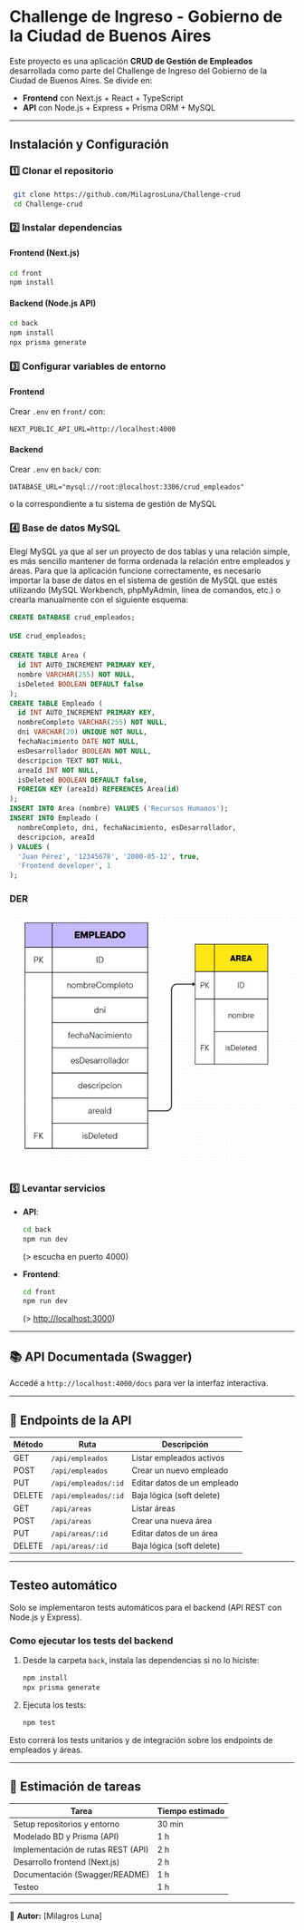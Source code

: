 # Challenge de Ingreso - Gobierno de la Ciudad de Buenos Aires

Este proyecto es una aplicación **CRUD de Gestión de Empleados** desarrollada como parte del Challenge de Ingreso del Gobierno de la Ciudad de Buenos Aires. Se divide en:

- **Frontend** con Next.js + React + TypeScript
- **API** con Node.js + Express + Prisma ORM + MySQL

---

## Instalación y Configuración

### **1️⃣ Clonar el repositorio**

```sh
 git clone https://github.com/MilagrosLuna/Challenge-crud
 cd Challenge-crud
```

### **2️⃣ Instalar dependencias**


#### Frontend (Next.js)

```bash
cd front
npm install
```

#### Backend (Node.js API)

```bash
cd back
npm install
npx prisma generate
```


### **3️⃣ Configurar variables de entorno**
#### Frontend

Crear `.env` en `front/` con:

```env
NEXT_PUBLIC_API_URL=http://localhost:4000
```

#### Backend

Crear `.env` en `back/` con:

```env
DATABASE_URL="mysql://root:@localhost:3306/crud_empleados"
```
o la correspondiente a tu sistema de gestión de MySQL

### **4️⃣ Base de datos MySQL**
Elegí MySQL ya que al ser un proyecto de dos tablas y una relación simple, es más sencillo mantener de forma ordenada la relación entre empleados y áreas. Para que la aplicación funcione correctamente, es necesario importar la base de datos en el sistema de gestión de MySQL que estés utilizando (MySQL Workbench, phpMyAdmin, línea de comandos, etc.) o crearla manualmente con el siguiente esquema:

```sql
CREATE DATABASE crud_empleados;

USE crud_empleados;

CREATE TABLE Area (
  id INT AUTO_INCREMENT PRIMARY KEY,
  nombre VARCHAR(255) NOT NULL,
  isDeleted BOOLEAN DEFAULT false
);
CREATE TABLE Empleado (
  id INT AUTO_INCREMENT PRIMARY KEY,
  nombreCompleto VARCHAR(255) NOT NULL,
  dni VARCHAR(20) UNIQUE NOT NULL,
  fechaNacimiento DATE NOT NULL,
  esDesarrollador BOOLEAN NOT NULL,
  descripcion TEXT NOT NULL,
  areaId INT NOT NULL,
  isDeleted BOOLEAN DEFAULT false,
  FOREIGN KEY (areaId) REFERENCES Area(id)
);
INSERT INTO Area (nombre) VALUES ('Recursos Humanos');
INSERT INTO Empleado (
  nombreCompleto, dni, fechaNacimiento, esDesarrollador,
  descripcion, areaId
) VALUES (
  'Juan Pérez', '12345678', '2000-05-12', true,
  'Frontend developer', 1
);

```
### DER
![Diagrama entidad-relacion](./der.jpg)


### **5️⃣ Levantar servicios**

- **API**:

  ```bash
  cd back
  npm run dev
  ```

  (> escucha en puerto 4000)

- **Frontend**:

  ```bash
  cd front
  npm run dev
  ```

  (> [http://localhost:3000](http://localhost:3000))

---

## 📚 API Documentada (Swagger)

Accedé a `http://localhost:4000/docs` para ver la interfaz interactiva.

---

## 📌 Endpoints de la API

| Método | Ruta                 | Descripción                 |
| ------ | -------------------- | --------------------------- |
| GET    | `/api/empleados`     | Listar empleados activos    |
| POST   | `/api/empleados`     | Crear un nuevo empleado     |
| PUT    | `/api/empleados/:id` | Editar datos de un empleado |
| DELETE | `/api/empleados/:id` | Baja lógica (soft delete)   |
| GET    | `/api/areas`         | Listar áreas                |
| POST   | `/api/areas`         | Crear una nueva área        |
| PUT    | `/api/areas/:id`     | Editar datos de un área     |
| DELETE | `/api/areas/:id`     | Baja lógica (soft delete)   |

---

## Testeo automático

Solo se implementaron tests automáticos para el backend (API REST con Node.js y Express).

### Como ejecutar los tests del backend

1. Desde la carpeta `back`, instala las dependencias si no lo hiciste:
   ```bash
   npm install
   npx prisma generate
   ```

2. Ejecuta los tests:
   ```bash
   npm test
   ```

Esto correrá los tests unitarios y de integración sobre los endpoints de empleados y áreas.

---

## 📌 Estimación de tareas

| Tarea                                   | Tiempo estimado |
| --------------------------------------- | --------------- |
| Setup repositorios y entorno            | 30 min          |
| Modelado BD y Prisma (API)              | 1 h             |
| Implementación de rutas REST (API)      | 2 h             |
| Desarrollo frontend (Next.js)           | 2 h             |
| Documentación (Swagger/README)          | 1 h             |
| Testeo                                  | 1 h             |



---

📌 **Autor:** [Milagros Luna]
